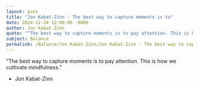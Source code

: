 ```yaml
---
layout: post
title: "Jon Kabat-Zinn - The best way to capture moments is to"
date: 2024-12-28 12:00:00 -0000
author: Jon Kabat-Zinn
quote: "“The best way to capture moments is to pay attention. This is how we cultivate mindfulness.”"
subject: Balance
permalink: /Balance/Jon Kabat-Zinn/Jon Kabat-Zinn - The best way to capture moments is to
---
```


“The best way to capture moments is to pay attention. This is how we cultivate mindfulness.”

- Jon Kabat-Zinn
